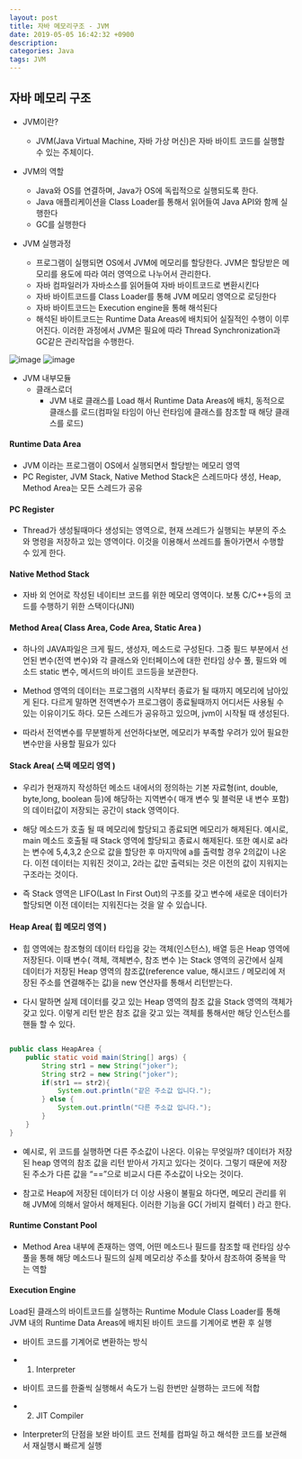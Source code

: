 ```yaml
---
layout: post
title: 자바 메모리구조 - JVM
date: 2019-05-05 16:42:32 +0900
description:
categories: Java
tags: JVM 
---
```


##  자바 메모리 구조

* JVM이란?
  * JVM(Java Virtual Machine, 자바 가상 머신)은 자바 바이트 코드를 실행할 수 있는 주체이다.

* JVM의 역할
  * Java와 OS를 연결하며, Java가 OS에 독립적으로 실행되도록 한다.
  * Java 애플리케이션을 Class Loader를 통해서 읽어들여 Java API와 함께 실행한다
  * GC를 실행한다

* JVM 실행과정
  * 프로그램이 실행되면 OS에서 JVM에 메모리를 할당한다. JVM은 할당받은 메모리를 용도에 따라 여러 영역으로 나누어서 관리한다. 
  * 자바 컴파일러가 자바소스를 읽어들여 자바 바이트코드로 변환시킨다
  * 자바 바이트코드를 Class Loader를 통해 JVM 메모리 영역으로 로딩한다
  * 자바 바이트코드는 Execution engine을 통해 해석된다
  * 해석된 바이트코드는 Runtime Data Areas에 배치되어 실질적인 수행이 이루어진다. 이러한 과정에서 JVM은 필요에 따라 Thread Synchronization과 GC같은 관리작업을 수행한다.

![image](https://t1.daumcdn.net/cfile/tistory/03289A4B51A455601F)
![image](https://t1.daumcdn.net/cfile/tistory/0139C94D51A4557F39)

* JVM 내부모듈
  * 클래스로더 
    * JVM 내로 클래스를 Load 해서 Runtime Data Areas에 배치, 동적으로 클래스를 로드(컴파일 타임이 아닌 런타임에 클래스를 참조할 때 해당 클래스를 로드)

#### Runtime Data Area
  * JVM 이라는 프로그램이 OS에서 실행되면서 할당받는 메모리 영역
  * PC Register, JVM Stack, Native Method Stack은 스레드마다 생성, Heap, Method Area는 모든 스레드가 공유

#### PC Register
  * Thread가 생성될때마다 생성되는 영역으로, 현재 쓰레드가 실행되는 부분의 주소와 명령을 저장하고 있는 영역이다. 이것을 이용해서 쓰레드를 돌아가면서 수행할 수 있게 한다. 

#### Native Method Stack
  * 자바 외 언어로 작성된 네이티브 코드를 위한 메모리 영역이다. 보통 C/C++등의 코드를 수행하기 위한 스택이다(JNI)

#### Method Area( Class Area, Code Area, Static Area )

* 하나의 JAVA파일은 크게 필드, 생성자, 메소드로 구성된다. 그중 필드 부분에서 선언된 변수(전역 변수)와 각 클래스와 인터페이스에 대한 런타임 상수 풀, 필드와 메소드 static 변수, 메서드의 바이트 코드등을 보관한다.

* Method 영역의 데이터는 프로그램의 시작부터 종료가 될 때까지 메모리에 남아있게 된다. 다르게 말하면 전역변수가 프로그램이 종료될때까지 어디서든 사용될 수 있는 이유이기도 하다. 모든 스레드가 공유하고 있으며, jvm이 시작될 때 생성된다.

* 따라서 전역변수를 무분별하게 선언하다보면, 메모리가 부족할 우려가 있어 필요한 변수만을 사용할 필요가 있다

#### Stack Area( 스택 메모리 영역 )

* 우리가 현재까지 작성하던 메소드 내에서의 정의하는 기본 자료형(int, double, byte,long, boolean 등)에 해당하는 지역변수( 매개 변수 및 블럭문 내 변수 포함)의 데이터값이 저장되는 공간이 stack 영역이다.

* 해당 메소드가 호출 될 때 메모리에 할당되고 종료되면 메모리가 해제된다. 예시로, main 메소드 호출될 때 Stack 영역에 할당되고 종료시 해제된다. 또한 예시로 a라는 변수에 5,4,3,2 순으로 값을 할당한 후 마지막에 a를 출력할 경우 2의값이 나온다. 이전 데이터는 지워진 것이고, 2라는 값만 출력되는 것은 이전의 값이 지워지는 구조라는 것이다.

* 즉 Stack 영역은 LIFO(Last In First Out)의 구조를 갖고 변수에 새로운 데이터가 할당되면 이전 데이터는 지워진다는 것을 알 수 있습니다.

#### Heap Area( 힙 메모리 영역 )

* 힙 영역에는 참조형의 데이터 타입을 갖는 객체(인스턴스), 배열 등은 Heap 영역에 저장된다. 이때 변수( 객체, 객체변수, 참조 변수 )는 Stack 영역의 공간에서 실제 데이터가 저장된 Heap 영역의 참조값(reference value, 해시코드 / 메모리에 저장된 주소를 연결해주는 값)을 new 연산자를 통해서 리턴받는다. 

* 다시 말하면 실제 데이터를 갖고 있는 Heap 영역의 참조 값을 Stack 영역의 객체가 갖고 있다. 이렇게 리턴 받은 참조 값을 갖고 있는 객체를 통해서만 해당 인스턴스를 핸들 할 수 있다.

```java

public class HeapArea {
	public static void main(String[] args) {
		String str1 = new String("joker");
		String str2 = new String("joker");
		if(str1 == str2){
			System.out.println("같은 주소값 입니다.");
		} else {
			System.out.println("다른 주소값 입니다.");
		}
	}
}

```

* 예시로, 위 코드를 실행하면 다른 주소값이 나온다. 이유는 무엇일까? 데이터가 저장된 heap 영역의 참조 값을 리턴 받아서 가지고 있다는 것이다. 그렇기 때문에 저장된 주소가 다른 값을 “==”으로 비교시 다른 주소값이 나오는 것이다.

* 참고로 Heap에 저장된 데이터가 더 이상 사용이 불필요 하다면, 메모리 관리를 위해 JVM에 의해서 알아서 해제된다. 이러한 기능을 GC( 가비지 컬렉터 ) 라고 한다.

#### Runtime Constant Pool

* Method Area 내부에 존재하는 영역, 어떤 메소드나 필드를 참조할 때 런타임 상수 풀을 통해 해당 메소드나 필드의 실제 메모리상 주소를 찾아서 참조하여 중복을 막는 역할

#### Execution Engine

Load된 클래스의 바이트코드를 실행하는 Runtime Module Class Loader를 통해 JVM 내의 Runtime Data Areas에 배치된 바이트 코드를 기계어로 변환 후 실행

* 바이트 코드를 기계어로 변환하는 방식

* 1) Interpreter

* 바이트 코드를 한줄씩 실행해서 속도가 느림 한번만 실행하는 코드에 적합

* 2) JIT Compiler

* Interpreter의 단점을 보완 바이트 코드 전체를 컴파일 하고 해석한 코드를 보관해서 재실행시 빠르게 실행

